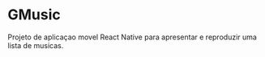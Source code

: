 # GMusic
Projeto de aplicaçao movel React Native para apresentar e reproduzir uma lista de musicas.
